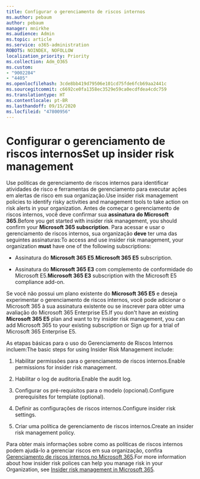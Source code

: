 ```yaml
---
title: Configurar o gerenciamento de riscos internos
ms.author: pebaum
author: pebaum
manager: mnirkhe
ms.audience: Admin
ms.topic: article
ms.service: o365-administration
ROBOTS: NOINDEX, NOFOLLOW
localization_priority: Priority
ms.collection: Adm_O365
ms.custom:
- "9002284"
- "4405"
ms.openlocfilehash: 3cde8bb419d79506e101cd75fde6fcb69aa2441c
ms.sourcegitcommit: c6692ce0fa1358ec3529e59ca0ecdfdea4cdc759
ms.translationtype: HT
ms.contentlocale: pt-BR
ms.lasthandoff: 09/15/2020
ms.locfileid: "47800956"
---
```

# <a name="set-up-insider-risk-management"></a><span data-ttu-id="2523c-102">Configurar o gerenciamento de riscos internos</span><span class="sxs-lookup"><span data-stu-id="2523c-102">Set up insider risk management</span></span>

<span data-ttu-id="2523c-103">Use políticas de gerenciamento de riscos internos para identificar atividades de risco e ferramentas de gerenciamento para executar ações em alertas de risco em sua organização.</span><span class="sxs-lookup"><span data-stu-id="2523c-103">Use insider risk management policies to identify risky activities and management tools to take action on risk alerts in your organization.</span></span> <span data-ttu-id="2523c-104">Antes de começar o gerenciamento de riscos internos, você deve confirmar sua **assinatura do Microsoft 365**.</span><span class="sxs-lookup"><span data-stu-id="2523c-104">Before you get started with insider risk management, you should confirm your **Microsoft 365 subscription**.</span></span> <span data-ttu-id="2523c-105">Para acessar e usar o gerenciamento de riscos internos, sua organização **deve** ter uma das seguintes assinaturas:</span><span class="sxs-lookup"><span data-stu-id="2523c-105">To access and use insider risk management, your organization **must** have one of the following subscriptions:</span></span>

- <span data-ttu-id="2523c-106">Assinatura do **Microsoft 365 E5**.</span><span class="sxs-lookup"><span data-stu-id="2523c-106">**Microsoft 365 E5** subscription.</span></span>

- <span data-ttu-id="2523c-107">Assinatura do **Microsoft 365 E3** com complemento de conformidade do Microsoft E5.</span><span class="sxs-lookup"><span data-stu-id="2523c-107">**Microsoft 365 E3** subscription with the Microsoft E5 compliance add-on.</span></span>

<span data-ttu-id="2523c-108">Se você não possui um plano existente do **Microsoft 365 E5** e deseja experimentar o gerenciamento de riscos internos, você pode adicionar o Microsoft 365 à sua assinatura existente ou se inscrever para obter uma avaliação do Microsoft 365 Enterprise E5.</span><span class="sxs-lookup"><span data-stu-id="2523c-108">If you don't have an existing **Microsoft 365 E5** plan and want to try insider risk management, you can add Microsoft 365 to your existing subscription or Sign up for a trial of Microsoft 365 Enterprise E5.</span></span>

<span data-ttu-id="2523c-109">As etapas básicas para o uso do Gerenciamento de Riscos Internos incluem:</span><span class="sxs-lookup"><span data-stu-id="2523c-109">The basic steps for using Insider Risk Management include:</span></span>

1. <span data-ttu-id="2523c-110">Habilitar permissões para o gerenciamento de riscos internos.</span><span class="sxs-lookup"><span data-stu-id="2523c-110">Enable permissions for insider risk management.</span></span>

2. <span data-ttu-id="2523c-111">Habilitar o log de auditoria.</span><span class="sxs-lookup"><span data-stu-id="2523c-111">Enable the audit log.</span></span>

3. <span data-ttu-id="2523c-112">Configurar os pré-requisitos para o modelo (opcional).</span><span class="sxs-lookup"><span data-stu-id="2523c-112">Configure prerequisites for template (optional).</span></span>

4. <span data-ttu-id="2523c-113">Definir as configurações de riscos internos.</span><span class="sxs-lookup"><span data-stu-id="2523c-113">Configure insider risk settings.</span></span>

5. <span data-ttu-id="2523c-114">Criar uma política de gerenciamento de riscos internos.</span><span class="sxs-lookup"><span data-stu-id="2523c-114">Create an insider risk management policy.</span></span>

<span data-ttu-id="2523c-115">Para obter mais informações sobre como as políticas de riscos internos podem ajudá-lo a gerenciar riscos em sua organização, confira [Gerenciamento de riscos internos no Microsoft 365](https://go.microsoft.com/fwlink/?linkid=2123907).</span><span class="sxs-lookup"><span data-stu-id="2523c-115">For more information about how insider risk polices can help you manage risk in your Organization, see [Insider risk management in Microsoft 365](https://go.microsoft.com/fwlink/?linkid=2123907).</span></span>
